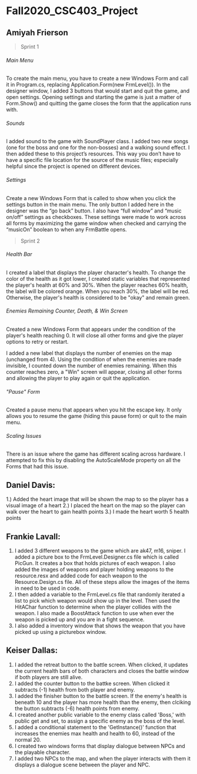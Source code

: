 # Fall2020_CSC403_Project




## Amiyah Frierson

> Sprint 1

###### Main Menu
To create the main menu, you have to create a new Windows Form and call it in Program.cs, replacing Application.Form(new FrmLevel()). In the designer window, I added 3 buttons that would start and quit the game, and open settings. Opening settings and starting the game is just a matter of Form.Show() and quitting the game closes the form that the application runs with.   

###### Sounds 
I added sound to the game with SoundPlayer class. I added two new songs (one for the boss and one for the non-bosses) and a walking sound effect. I then added these to this project’s resources. This way you don’t have to have a specific file location for the source of the music files; especially helpful since the project is opened on different devices. 

###### Settings
Create a new Windows Form that is called to show when you click the settings button in the main menu. The only button I added here in the designer was the “go back” button. I also have “full window” and “music on/off” settings as checkboxes. These settings were made to work across all forms by maximizing the game window when checked and carrying the “musicOn” boolean to when any FrmBattle opens.  

> Sprint 2

###### Health Bar
I created a label that displays the player character's health. To change the color of the health as it got lower, I created static variables that represented the player's health at 60% and 30%. When the player reaches 60% health, the label will be colored orange. When you reach 30%, the label will be red. Otherwise, the player's health is considered to be "okay" and remain green. 

###### Enemies Remaining Counter, Death, & Win Screen
Created a new Windows Form that appears under the condition of the player's health reaching 0. It will close all other forms and give the player options to retry or restart. 

I added a new label that displays the number of enemies on the map (unchanged from 4). Using the condition of when the enemies are made invisible, I counted down the number of enemies remaining. When this counter reaches zero, a "Win" screen will appear, closing all other forms and allowing the player to play again or quit the application. 

###### "Pause" Form
Created a pause menu that appears when you hit the escape key. It only allows you to resume the game (hiding this pause form) or quit to the main menu. 

###### Scaling Issues
There is an issue where the game has different scaling across hardware. I attempted to fix this by disabling the AutoScaleMode property on all the Forms that had this issue. 

## Daniel Davis:
1.) Added the heart image that will be shown the map to so the player has a visual image of a heart
2.) I placed the heart on the map so the player can walk over the heart to gain health points
3.) I made the heart worth 5 health points







## Frankie Lavall: 
1. I added 3 different weapons to the game which are ak47, m16, sniper. I added a picture box to the FrmLevel.Designer.cs file which is called PicGun. It creates a box that holds pictures of each weapon. I also added the images of weapons and player holding weapons to the resource.resx and added code for each weapon to the Resource.Design.cs file. All of these steps allow the images of the items in need to be used in code.
2. I then added a variable to the FrmLevel.cs file that randomly iterated a list to pick which weapon would show up in the level. Then used the HitAChar function to determine when the player collides with the weapon. I also made a BoostAttack function to use when ever the weapon is picked up and you are in a fight sequence.
3. I also added a inventory window that shows the weapon that you have picked up using a picturebox window.







## Keiser Dallas: 
1. I added the retreat button to the battle screen. When clicked, it updates the current health bars of both characters and closes the battle window if both players are still alive.
2. I added the counter button to the battke screen. When clicked it subtracts (-1) health from both player and enemy.
3. I added the finisher button to the battle screen. If the enemy's health is beneath 10 and the player has more health than the enemy, then clciking the button subtracts (-6) health points from enemy. 
4. I created another public variable to the enemy class called 'Boss,' with public get and set, to assign a specific enemy as the boss of the level.
5. I added a conditional statement to the 'GetInstance()' function that increases the enemies max health and health to 60, instead of the normal 20. 
6. I created two windows forms that display dialogue between NPCs and the playable character.
7. I added two NPCs to the map, and when the player interacts with them it displays a dialogue scene between the player and NPC.
